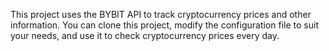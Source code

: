 This project uses the BYBIT API to track cryptocurrency prices and other information. 
You can clone this project, modify the configuration file to suit your needs, 
and use it to check cryptocurrency prices every day.
